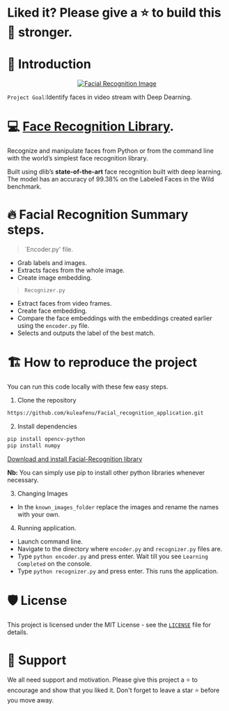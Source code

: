 # Liked it? Please give a ⭐️ to build this 💪 stronger.
# 👋 Introduction
<p align="center">
    <a href="https://pypi.org/project/face-recognition/" target="blank"/>
        <img src="./images/demo.jpg" alt="Facial Recognition Image" />
    </a>
</p>

`Project Goal`:Identify faces in video stream with Deep Dearning.


# 💻 [Face Recognition Library](https://pypi.org/project/face-recognition/).
Recognize and manipulate faces from Python or from the command line with
the world’s simplest face recognition library.

Built using dlib’s **state-of-the-art** face recognition
built with deep learning. The model has an accuracy of 99.38% on the Labeled Faces in the Wild benchmark.


# 🔥 Facial Recognition Summary steps.

> `Encoder.py' file.
- Grab labels and images.
- Extracts faces from the whole image.
- Create image embedding.
>`Recognizer.py`
- Extract faces from video frames.
- Create face embedding.
- Compare the face embeddings with the embeddings created earlier using the `encoder.py` file.
- Selects and outputs the label of the best match.


# 🏗️ How to reproduce the project
You can run this code locally with these few easy steps.

1. Clone the repository

```bash
https://github.com/kuleafenu/Facial_recognition_application.git
```

2. Install dependencies

```bash
pip install opencv-python
pip install numpy
```
[Download and install Facial-Recognition library](https://pypi.org/project/face-recognition/)

**Nb:** You can simply use pip to install other python libraries whenever necessary.

3. Changing Images
- In the `known_images_folder` replace the images and rename the names with your own.

4. Running application.
- Launch command line.
- Navigate to the directory where `encoder.py` and `recognizer.py` files are.
- Type `python encoder.py` and press enter. Wait till you see `Learning Completed` on the console.
- Type `python recognizer.py` and press enter. This runs the application.


# 🛡️ License
This project is licensed under the MIT License - see the [`LICENSE`](LICENSE) file for details.

# 🙏 Support

We all need support and motivation. Please give this project a ⭐️ to encourage and show that you liked it. Don't forget to leave a star ⭐️ before you move away.

